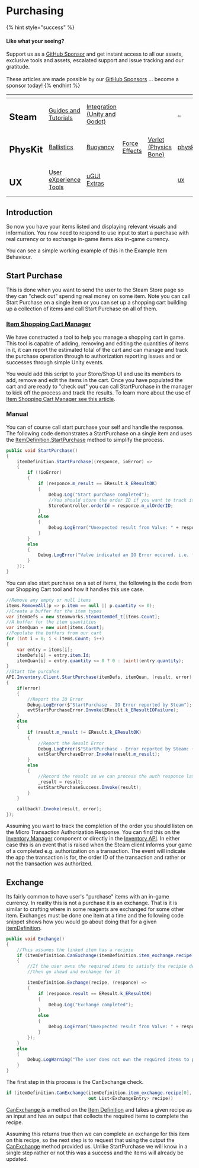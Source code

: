 # Purchasing

{% hint style="success" %}
#### Like what your seeing?

Support us as a [GitHub Sponsor](../../../../../../) and get instant access to all our assets, exclusive tools and assets, escalated support and issue tracking and our gratitude.\
\
These articles are made possible by our [GitHub Sponsors](../../../../../../) ... become a sponsor today!
{% endhint %}

<table data-view="cards"><thead><tr><th></th><th></th><th></th><th></th><th></th><th data-hidden data-card-target data-type="content-ref"></th><th data-hidden data-card-cover data-type="files"></th></tr></thead><tbody><tr><td><h2>Steam</h2></td><td><a href="../../../">Guides and Tutorials</a></td><td><a href="../../../../../../assets/steamworks/">Integration (Unity and Godot)</a></td><td></td><td></td><td><a href="../../../">..</a></td><td><a href="../../../../../../.gitbook/assets/Steamworks Card.png">Steamworks Card.png</a></td></tr><tr><td><h2>PhysKit</h2></td><td><a href="../../../../../../assets/physkit/learning/sample-scenes/1-ballistic-basics.md">Ballistics</a></td><td><a href="../../../../../../assets/physkit/learning/sample-scenes/1-buoyancy-example.md">Buoyancy</a></td><td><a href="../../../../../../assets/physkit/learning/sample-scenes/1-force-effect-fields.md">Force Effects</a></td><td><a href="../../../../../../assets/physkit/learning/sample-scenes/2-verlet-spring-skinned-mesh.md">Verlet (Physics Bone)</a></td><td><a href="../../../../../../assets/physkit/">physkit</a></td><td><a href="../../../../../../.gitbook/assets/PhysKit Card.png">PhysKit Card.png</a></td></tr><tr><td><h2>UX</h2></td><td><a href="../../../../../../assets/ux/learning/core-concepts/">User eXperience Tools</a></td><td><a href="../../../../../../assets/ux/learning/ugui-extras/">uGUI Extras</a></td><td></td><td></td><td><a href="../../../../../../assets/ux/">ux</a></td><td><a href="../../../../../../.gitbook/assets/Splash Screen (1).png">Splash Screen (1).png</a></td></tr></tbody></table>

## &#x20;Introduction

So now you have your items listed and displaying relevant visuals and information. You now need to respond to use input to start a purchase with real currency or to exchange in-game items aka in-game currency.

You can see a simple working example of this in the Example Item Behaviour.

## Start Purchase

This is done when you want to send the user to the Steam Store page so they can "check out" spending real money on some item. Note you can call Start Purchase on a single item or you can set up a shopping cart building up a collection of items and call Start Purchase on all of them.

### [Item Shopping Cart Manager](../../../../../../assets/steamworks/unity-engine/components/item-shopping-cart-manager.md)

We have constructed a tool to help you manage a shopping cart in game. This tool is capable of adding, removing and editing the quantities of items in it, it can report the estimated total of the cart and can manage and track the purchase operation through to authorization reporting issues and or successes through simple Unity events.

You would add this script to your Store/Shop UI and use its members to add, remove and edit the items in the cart. Once you have populated the cart and are ready to "check out" you can call StartPurchase in the manager to kick off the process and track the results. To learn more about the use of [Item Shopping Cart Manager see this article](../../../../../../assets/steamworks/unity-engine/components/item-shopping-cart-manager.md).

### Manual

You can of course call start purchase your self and handle the response. The following code demonstrates a StartPurchase on a single item and uses the [ItemDefinition.StartPurchase](../../../../../../assets/steamworks/unity-engine/scriptable-objects/item-definition.md#start-purchase) method to simplify the process.

```csharp
public void StartPurchase()
{
    itemDefinition.StartPurchase((responce, ioError) =>
    {
        if (!ioError)
        {
            if (responce.m_result == EResult.k_EResultOK)
            {
                Debug.Log("Start purchase completed");
                //You should store the order ID if you want to track its completion
                StoreController.orderId = responce.m_ulOrderID;
            }
            else
            {
                Debug.LogError("Unexpected result from Valve: " + responce.m_result);
            }
        }
        else
        {
            Debug.LogError("Valve indicated an IO Error occured. i.e. failed to start the process at all.");
        }
    });
}
```

You can also start purchase on a set of items, the following is the code from our Shopping Cart tool and how it handles this use case.

```csharp
//Remove any empty or null items
items.RemoveAll(p => p.item == null || p.quantity <= 0);
//Create a buffer for the item types
var itemDefs = new Steamworks.SteamItemDef_t[items.Count];
//A buffer for the item quantities
var itemQuan = new uint[items.Count];
//Populate the buffers from our cart
for (int i = 0; i < items.Count; i++)
{
    var entry = items[i];
    itemDefs[i] = entry.item.Id;
    itemQuan[i] = entry.quantity <= 0 ? 0 : (uint)(entry.quantity);
}
//Start the purcahse
API.Inventory.Client.StartPurchase(itemDefs, itemQuan, (result, error) =>
{
    if(error)
    {
        //Report the IO Error
        Debug.LogError($"StartPurchase - IO Error reported by Steam");
        evtStartPurchaseError.Invoke(EResult.k_EResultIOFailure);
    }
    else
    {
        if (result.m_result != EResult.k_EResultOK)
        {
            //Report the Result Error
            Debug.LogError($"StartPurchase - Error reported by Steam: {result.m_result}");
            evtStartPurchaseError.Invoke(result.m_result);
        }
        else
        {
            //Record the result so we can process the auth responce later
            _result = result;
            evtStartPurchaseSuccess.Invoke(result);
        }
    }

    callback?.Invoke(result, error);
});
```

Assuming you want to track the completion of the order you should listen on the Micro Transaction Authorization Response. You can find this on the [Inventory Manager](../../../../../../assets/steamworks/unity-engine/components/inventory-manager.md#evttransactionresponce) component or directly in the [Inventory API](../../../../../../assets/steamworks/api/inventory.md#eventsteammicrotransactionauthorizationresponce). In either case this is an event that is raised when the Steam client informs your game of a completed e.g. authorization on a transaction. The event will indicate the app the transaction is for, the order ID of the transaction and rather or not the transaction was authorized.

## Exchange

Its fairly common to have user's "purchase" items with an in-game currency. In reality this is not a purchase it is an exchange. That is it is similar to crafting where in some reagents are exchanged for some other item. Exchanges must be done one item at a time and the following code snippet shows how you would go about doing that for a given [itemDefinition](../../../../../../assets/steamworks/unity-engine/scriptable-objects/item-definition.md).

```csharp
public void Exchange()
{
    //This assumes the linked item has a recipie
    if (itemDefinition.CanExchange(itemDefinition.item_exchange.recipe[0], out List<ExchangeEntry> recipe))
    {
        //If the user owns the required items to satisfy the recipie defined in the first index of the recipies 
        //then go ahead and exchange for it

        itemDefinition.Exchange(recipe, (responce) =>
        {
            if (responce.result == EResult.k_EResultOK)
            {
                Debug.Log("Exchange completed");
            }
            else
            {
                Debug.LogError("Unexpected result from Valve: " + responce.result);
            }
        });
    }
    else
    {
        Debug.LogWarning("The user does not own the required items to perform this exchange");
    }
}
```

The first step in this process is the CanExchange check.

```csharp
if (itemDefinition.CanExchange(itemDefinition.item_exchange.recipe[0],
                               out List<ExchangeEntry> recipe))
```

[CanExchange ](../../../../../../assets/steamworks/unity-engine/scriptable-objects/item-definition.md#can-exchange)is a method on the [Item Definition](../../../../../../assets/steamworks/unity-engine/scriptable-objects/item-definition.md) and takes a given recipe as an input and has an output that collects the required items to complete the recipe.

Assuming this returns true then we can complete an exchange for this item on this recipe, so the next step is to request that using the output the [CanExchange](../../../../../../assets/steamworks/unity-engine/scriptable-objects/item-definition.md#can-exchange) method provided us. Unlike StartPurchase we will know in a single step rather or not this was a success and the items will already be updated.
